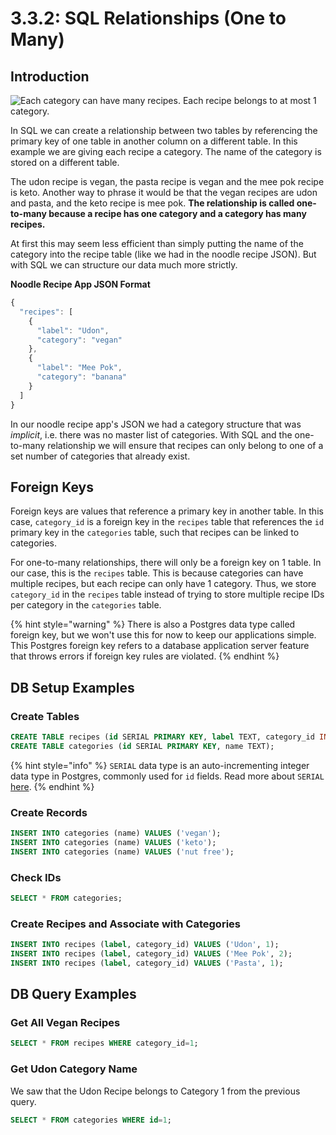 # 3.3.2: SQL Relationships (One to Many)

## Introduction

![Each category can have many recipes. Each recipe belongs to at most 1 category.](../../../old\_bootcamp\_docs/.gitbook/assets/one-to-many.jpg)

In SQL we can create a relationship between two tables by referencing the primary key of one table in another column on a different table. In this example we are giving each recipe a category. The name of the category is stored on a different table.

The udon recipe is vegan, the pasta recipe is vegan and the mee pok recipe is keto. Another way to phrase it would be that the vegan recipes are udon and pasta, and the keto recipe is mee pok. **The relationship is called one-to-many because a recipe has one category and a category has many recipes.**

At first this may seem less efficient than simply putting the name of the category into the recipe table (like we had in the noodle recipe JSON). But with SQL we can structure our data much more strictly.

**Noodle Recipe App JSON Format**

```javascript
{
  "recipes": [
    {
      "label": "Udon",
      "category": "vegan"
    },
    {
      "label": "Mee Pok",
      "category": "banana"
    }
  ]
}
```

In our noodle recipe app's JSON we had a category structure that was _implicit_, i.e. there was no master list of categories. With SQL and the one-to-many relationship we will ensure that recipes can only belong to one of a set number of categories that already exist.

## Foreign Keys

Foreign keys are values that reference a primary key in another table. In this case, `category_id` is a foreign key in the `recipes` table that references the `id` primary key in the `categories` table, such that recipes can be linked to categories.

For one-to-many relationships, there will only be a foreign key on 1 table. In our case, this is the `recipes` table. This is because categories can have multiple recipes, but each recipe can only have 1 category. Thus, we store `category_id` in the `recipes` table instead of trying to store multiple recipe IDs per category in the `categories` table.

{% hint style="warning" %}
There is also a Postgres data type called foreign key, but we won't use this for now to keep our applications simple. This Postgres foreign key refers to a database application server feature that throws errors if foreign key rules are violated.
{% endhint %}

## DB Setup Examples

### Create Tables

```sql
CREATE TABLE recipes (id SERIAL PRIMARY KEY, label TEXT, category_id INTEGER);
CREATE TABLE categories (id SERIAL PRIMARY KEY, name TEXT);
```

{% hint style="info" %}
`SERIAL` data type is an auto-incrementing integer data type in Postgres, commonly used for `id` fields. Read more about `SERIAL` [here](https://www.postgresqltutorial.com/postgresql-data-types/#:\~:text=Integer%20\(%20INT%20\)%20is%20a%204,or%20AUTOINCREMENT%20column%20in%20SQLite.).
{% endhint %}

### Create Records

```sql
INSERT INTO categories (name) VALUES ('vegan');
INSERT INTO categories (name) VALUES ('keto');
INSERT INTO categories (name) VALUES ('nut free');
```

### Check IDs

```sql
SELECT * FROM categories;
```

### Create Recipes and Associate with Categories

```sql
INSERT INTO recipes (label, category_id) VALUES ('Udon', 1);
INSERT INTO recipes (label, category_id) VALUES ('Mee Pok', 2);
INSERT INTO recipes (label, category_id) VALUES ('Pasta', 1);
```

## DB Query Examples

### Get All Vegan Recipes

```sql
SELECT * FROM recipes WHERE category_id=1;
```

### Get Udon Category Name

We saw that the Udon Recipe belongs to Category 1 from the previous query.

```sql
SELECT * FROM categories WHERE id=1;
```
